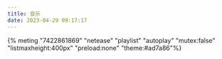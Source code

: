 ```yaml
---
title: 音乐
date: 2023-04-29 09:17:17
---
```

{% meting "7422861869" "netease" "playlist" "autoplay" "mutex:false" "listmaxheight:400px" "preload:none" "theme:#ad7a86"%}